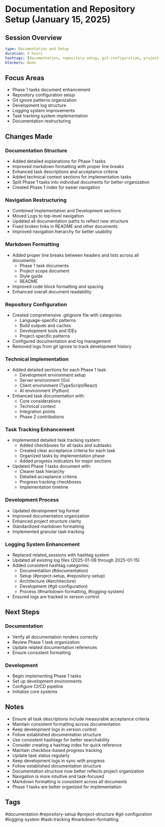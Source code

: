 # Documentation and Repository Setup (January 15, 2025)

## Session Overview
```yaml
type: Documentation and Setup
duration: 4 hours
hashtags: [documentation, repository-setup, git-configuration, project-structure, markdown-formatting, logging-system, task-tracking]
blockers: None
```

## Focus Areas

* Phase 1 tasks document enhancement
* Repository configuration setup
* Git ignore patterns organization
* Development log structure
* Logging system improvements
* Task tracking system implementation
* Documentation restructuring

## Changes Made

### Documentation Structure

* Added detailed explanations for Phase 1 tasks
* Improved markdown formatting with proper line breaks
* Enhanced task descriptions and acceptance criteria
* Added technical context sections for implementation tasks
* Split Phase 1 tasks into individual documents for better organization
* Created Phase 1 index for easier navigation

### Navigation Restructuring

* Combined Implementation and Development sections
* Moved Logs to top-level navigation
* Updated all documentation paths to reflect new structure
* Fixed broken links in README and other documents
* Improved navigation hierarchy for better usability

### Markdown Formatting

* Added proper line breaks between headers and lists across all documents:
  * Phase 1 task documents
  * Project scope document
  * Style guide
  * README
* Improved code block formatting and spacing
* Enhanced overall document readability

### Repository Configuration

* Created comprehensive .gitignore file with categories:
  * Language-specific patterns
  * Build outputs and caches
  * Development tools and IDEs
  * Project-specific patterns
* Configured documentation and log management
* Removed logs from git ignore to track development history

### Technical Implementation

* Added detailed sections for each Phase 1 task:
  * Development environment setup
  * Server environment (Go)
  * Client environment (TypeScript/React)
  * AI environment (Python)
* Enhanced task documentation with:
  * Core considerations
  * Technical context
  * Integration points
  * Phase 2 contributions

### Task Tracking Enhancement

* Implemented detailed task tracking system:
  * Added checkboxes for all tasks and subtasks
  * Created clear acceptance criteria for each task
  * Organized tasks by implementation phase
  * Added progress indicators for major sections
* Updated Phase 1 tasks document with:
  * Clearer task hierarchy
  * Detailed acceptance criteria
  * Progress tracking checkboxes
  * Implementation timeline

### Development Process

* Updated development log format
* Improved documentation organization
* Enhanced project structure clarity
* Standardized markdown formatting
* Implemented granular task tracking

### Logging System Enhancement

* Replaced related_sessions with hashtag system
* Updated all existing log files (2025-01-08 through 2025-01-15)
* Added consistent hashtag categories:
  * Documentation (#documentation)
  * Setup (#project-setup, #repository-setup)
  * Architecture (#architecture)
  * Development (#git-configuration)
  * Process (#markdown-formatting, #logging-system)
* Ensured logs are tracked in version control

## Next Steps

### Documentation

* Verify all documentation renders correctly
* Review Phase 1 task organization
* Update related documentation references
* Ensure consistent formatting

### Development

* Begin implementing Phase 1 tasks
* Set up development environments
* Configure CI/CD pipeline
* Initialize core systems

## Notes

* Ensure all task descriptions include measurable acceptance criteria
* Maintain consistent formatting across documentation
* Keep development logs in version control
* Follow established documentation structure
* Use consistent hashtags for better searchability
* Consider creating a hashtag index for quick reference
* Maintain checkbox-based progress tracking
* Update task status regularly
* Keep development logs in sync with progress
* Follow established documentation structure
* Documentation structure now better reflects project organization
* Navigation is more intuitive and task-focused
* Markdown formatting is consistent across all documents
* Phase 1 tasks are better organized for implementation

## Tags
#documentation #repository-setup #project-structure #git-configuration #logging-system #task-tracking #markdown-formatting
